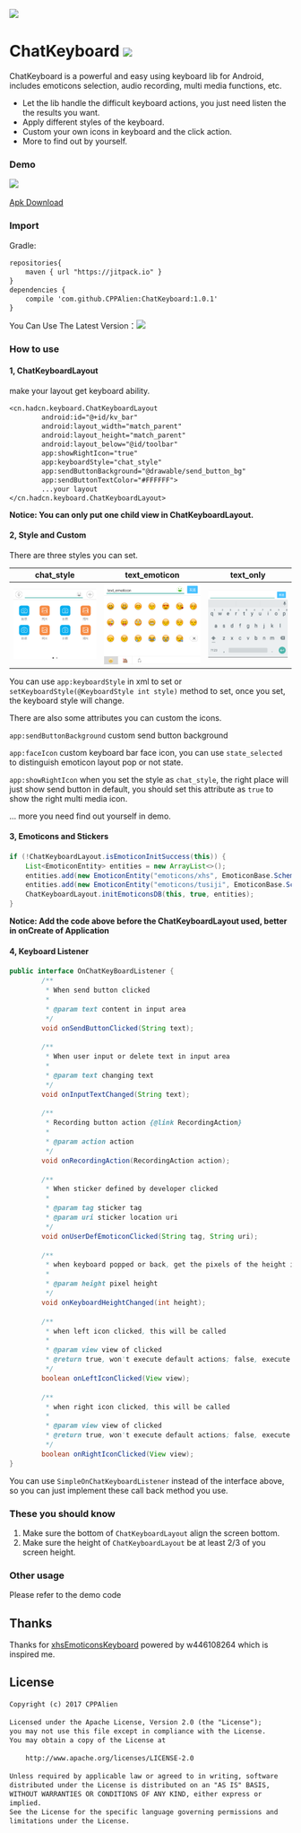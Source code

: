 ![](http://7xq276.com2.z0.glb.qiniucdn.com/ic_launcher.png)

# ChatKeyboard   [![](https://img.shields.io/badge/language-Java-green.svg)](https://github.com/CPPAlien/ChatKeyboard) 

ChatKeyboard is a powerful and easy using keyboard lib for Android, includes emoticons selection, audio recording, multi media functions, etc.

- Let the lib handle the difficult keyboard actions, you just need listen the the results you want.
- Apply different styles of the keyboard.
- Custom your own icons in keyboard and the click action.
- More to find out by yourself.


### Demo
<div class='row'>
    <img src='http://7xq276.com2.z0.glb.qiniucdn.com/keyboard-demo.gif' width="250px"/>
</div>

[Apk Download](http://7xq276.com2.z0.glb.qiniucdn.com/keyboard_new.apk)

### Import

Gradle:

```
repositories{
    maven { url "https://jitpack.io" }
}
dependencies {
    compile 'com.github.CPPAlien:ChatKeyboard:1.0.1'
}
```

You Can Use The Latest Version：[![](https://jitpack.io/v/CPPAlien/ChatKeyboard.svg)](https://jitpack.io/#CPPAlien/ChatKeyboard)

### How to use

#### 1, ChatKeyboardLayout

make your layout get keyboard ability.

```
<cn.hadcn.keyboard.ChatKeyboardLayout
        android:id="@+id/kv_bar"
        android:layout_width="match_parent"
        android:layout_height="match_parent"
        android:layout_below="@id/toolbar"
        app:showRightIcon="true"
        app:keyboardStyle="chat_style"
        app:sendButtonBackground="@drawable/send_button_bg"
        app:sendButtonTextColor="#FFFFFF">
        ...your layout
</cn.hadcn.keyboard.ChatKeyboardLayout>
```
**Notice: You can only put one child view in ChatKeyboardLayout.**



#### 2, Style and Custom

There are three styles you can set.


|       chat_style        |       text_emoticon        |       text_only        |
| :---------------------: | :------------------------: | :--------------------: |
| ![](raw/chat_style.png) | ![](raw/text_emoticon.png) | ![](raw/text_only.png) |


You can use `app:keyboardStyle` in xml to set or `setKeyboardStyle(@KeyboardStyle int style)` method to set, once you set, the keyboard style will change.

There are also some attributes you can custom the icons.

`app:sendButtonBackground`  custom send button background

`app:faceIcon`  custom keyboard bar face icon, you can use `state_selected` to distinguish emoticon layout pop or not state.

`app:showRightIcon` when you set the style as `chat_style`, the right place will just show send button in default, you should set this attribute as `true` to show the right multi media icon.

…  more you need find out yourself in demo.



#### 3, Emoticons and Stickers

```java
if (!ChatKeyboardLayout.isEmoticonInitSuccess(this)) {
	List<EmoticonEntity> entities = new ArrayList<>();
	entities.add(new EmoticonEntity("emoticons/xhs", EmoticonBase.Scheme.ASSETS));
	entities.add(new EmoticonEntity("emoticons/tusiji", EmoticonBase.Scheme.ASSETS));
	ChatKeyboardLayout.initEmoticonsDB(this, true, entities);
}
```
**Notice: Add the code above before the ChatKeyboardLayout used, better in onCreate of Application**



#### 4, Keyboard Listener

```java
public interface OnChatKeyBoardListener {
        /**
         * When send button clicked
         *
         * @param text content in input area
         */
        void onSendButtonClicked(String text);

        /**
         * When user input or delete text in input area
         *
         * @param text changing text
         */
        void onInputTextChanged(String text);

        /**
         * Recording button action {@link RecordingAction}
         *
         * @param action action
         */
        void onRecordingAction(RecordingAction action);

        /**
         * When sticker defined by developer clicked
         *
         * @param tag sticker tag
         * @param uri sticker location uri
         */
        void onUserDefEmoticonClicked(String tag, String uri);

        /**
         * when keyboard popped or back, get the pixels of the height include keyboard bar
         *
         * @param height pixel height
         */
        void onKeyboardHeightChanged(int height);
        
        /**
         * when left icon clicked, this will be called
         *
         * @param view view of clicked
         * @return true, won't execute default actions; false, execute default actions
         */
        boolean onLeftIconClicked(View view); 
        
        /**
         * when right icon clicked, this will be called
         *
         * @param view view of clicked
         * @return true, won't execute default actions; false, execute default actions
         */
        boolean onRightIconClicked(View view);
} 
```
You can use `SimpleOnChatKeyboardListener` instead of the interface above, so you can just implement these call back method you use.



### These you should know

1. Make sure the bottom of `ChatKeyboardLayout` align the screen bottom.
2. Make sure the height of `ChatKeyboardLayout` be at least 2/3 of you screen height.

### Other usage

Please refer to the demo code



## Thanks

Thanks for [xhsEmoticonsKeyboard](https://github.com/w446108264/XhsEmoticonsKeyboard) powered by w446108264 which is inspired me.



## License

```
Copyright (c) 2017 CPPAlien

Licensed under the Apache License, Version 2.0 (the "License");
you may not use this file except in compliance with the License.
You may obtain a copy of the License at

    http://www.apache.org/licenses/LICENSE-2.0

Unless required by applicable law or agreed to in writing, software
distributed under the License is distributed on an "AS IS" BASIS,
WITHOUT WARRANTIES OR CONDITIONS OF ANY KIND, either express or implied.
See the License for the specific language governing permissions and
limitations under the License.
```

